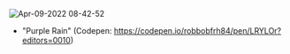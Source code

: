 ![Apr-09-2022 08-42-52](https://user-images.githubusercontent.com/15821138/162581182-2ee0d6eb-3aaa-4147-a667-c2248d6f476a.gif)
- "Purple Rain" (Codepen: https://codepen.io/robbobfrh84/pen/LRYLOr?editors=0010)
